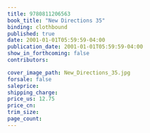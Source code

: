 ```yaml
---
title: 9780811206563
book_title: "New Directions 35"
binding: clothbound
published: true
date: 2001-01-01T05:59:59-04:00
publication_date: 2001-01-01T05:59:59-04:00
show_in_forthcoming: false
contributors:

cover_image_path: New_Directions_35.jpg
forsale: false
saleprice:
shipping_charge:
price_us: 12.75
price_cn:
trim_size:
page_count:
---
```


